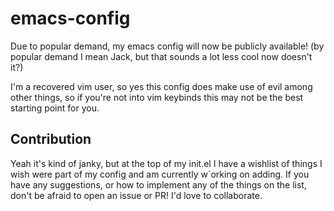 # emacs-config
Due to popular demand, my emacs config will now be publicly available! (by popular demand I mean Jack, but that sounds a lot less cool now doesn't it?)

I'm a recovered vim user, so yes this config does make use of evil among other things, so if you're not into vim keybinds this may not be the best starting point for you.

## Contribution
Yeah it's kind of janky, but at the top of my init.el I have a wishlist of things I wish were part of my config and am currently w`orking on adding. If you have any suggestions, or how to implement any of the things on the list, don't be afraid to open an issue or PR! I'd love to collaborate.
